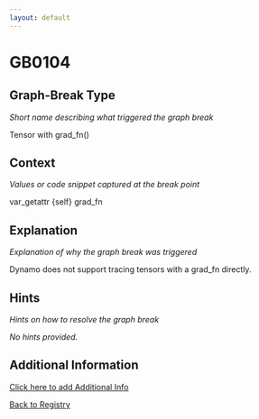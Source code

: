 ```yaml
---
layout: default
---
```

# GB0104

## Graph-Break Type
*Short name describing what triggered the graph break*

Tensor with grad_fn()

## Context
*Values or code snippet captured at the break point*

var_getattr {self} grad_fn

## Explanation
*Explanation of why the graph break was triggered*

Dynamo does not support tracing tensors with a grad_fn directly.

## Hints
*Hints on how to resolve the graph break*

*No hints provided.*


## Additional Information

<!-- ADDITIONAL INFORMATION START - Add custom information below this line -->

<!-- ADDITIONAL INFORMATION END -->


[Click here to add Additional Info](https://github.com/pytorch-labs/compile-graph-break-site/edit/main/docs/gb/gb0104.md)

[Back to Registry](../index.html)
